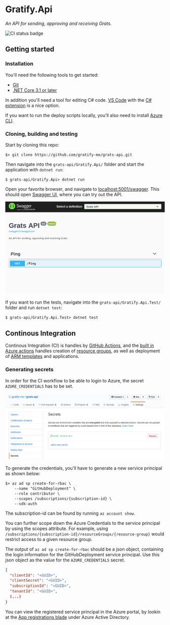 Gratify.Api
===========
_An API for sending, approving and receiving Grats._

![CI status badge](https://github.com/gratify-me/grats-api/workflows/Gratify.Api%20CI/badge.svg)

Getting started
---------------

### Installation
You'll need the following tools to get started:
* [Git](https://git-scm.com/downloads)
* [.NET Core 3.1 or later](https://dotnet.microsoft.com/download)

In addition you'll need a tool for editing C# code. [VS Code](https://code.visualstudio.com/download) with the [C# extension](https://marketplace.visualstudio.com/items?itemName=ms-vscode.csharp) is a nice option.

If you want to run the deploy scripts locally, you'll also need to install [Azure CLI](https://docs.microsoft.com/en-us/cli/azure/install-azure-cli?view=azure-cli-latest).

### Cloning, building and testing
Start by cloning this repo:
```shell
$> git clone https://github.com/gratify-me/grats-api.git
```

Then navigate into the `grats-api/Gratify.Api/` folder and start the application with `dotnet run`:
```shell
$ grats-api/Gratify.Api> dotnet run
```

Open your favorite browser, and navigate to [localhost:5001/swagger](https://localhost:5001/swagger). This should open [Swagger UI](https://swagger.io/tools/swagger-ui/), where you can try out the API.

![Animation showing how to use Swagger UI](Images/grats-api-swagger.gif)

If you want to run the tests, navigate into the `grats-api/Gratify.Api.Test/` folder and run `dotnet test`:
```shell
$ grats-api/Gratify.Api.Test> dotnet test
```

Continous Integration
---------------------

Continous Integration (CI) is handles by [GitHub Actions](https://help.github.com/en/actions), and the [built in Azure actions](https://github.com/Azure/actions) handles creation of [resource groups](https://docs.microsoft.com/en-us/azure/azure-resource-manager/resource-group-overview), as well as deployment of [ARM templates](https://docs.microsoft.com/en-us/azure/azure-resource-manager/resource-group-authoring-templates) and applications.

### Generating secrets
In order for the CI workflow to be able to login to Azure, the secret `AZURE_CREDENTIALS` has to be set.

![Screenshot of the GitHub secrets settings page](Images/github-secrets-example.png)

To generate the credentials, you'll have to generate a new service principal as shown below:
```shell
$> az ad sp create-for-rbac \
    --name "GitHubDeployment" \
    --role contributor \
    --scopes /subscriptions/{subscription-id} \
    --sdk-auth
```

The subscription-id can be found by running `az account show`.

You can further scope down the Azure Credentials to the service principal by using the scopes attribute. For example, using `/subscriptions/{subscription-id}/resourceGroups/{resource-group}` would restrict access to a given resource group.

The output of `az ad sp create-for-rbac` should be a json object, containing the login information for the GitHubDeployment service principal. Use this json object as the value for the `AZURE_CREDENTIALS` secret.
```json
{
  "clientId": "<GUID>",
  "clientSecret": "<GUID>",
  "subscriptionId": "<GUID>",
  "tenantId": "<GUID>",
  (...)
}
```

You can view the registered service principal in the Azure portal, by lookin at the [App registrations blade](https://portal.azure.com/#blade/Microsoft_AAD_IAM/ActiveDirectoryMenuBlade/RegisteredApps) under Azure Active Directory.